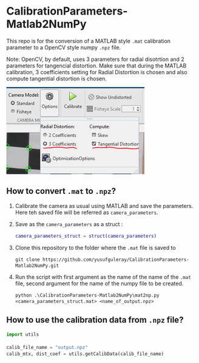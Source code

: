 # CalibrationParameters-Matlab2NumPy

This repo is for the conversion of a MATLAB style `.mat` calibration parameter to a OpenCV style numpy `.npz` file.

Note: OpenCV, by default, uses 3 parameters for radial disotrtion and 2 parameters for tangencial distortion. Make sure that during the MATLAB calibration, 3 coefficients setting for Radial Distortion is chosen and also compute tangential distortion is chosen. 

![Settings for the MATLAB calibration](./images/settings.PNG)

## How to convert `.mat` to `.npz`?
1. Calibrate the camera as usual using MATLAB and save the parameters. Here teh saved file will be referred as `camera_parameters`.
   
2. Save as the `camera_parameters` as a struct : 
    ```matlab
    camera_parameters_struct = struct(camera_parameters)
    ```
3. Clone this repository to the folder where the `.mat` file is saved to
    ```
    git clone https://github.com/yusufguleray/CalibrationParameters-Matlab2NumPy.git
    ```
4. Run the script with first argument as the name of the name of the `.mat` file, second argument for the name of the numpy file to be created.
    ```
    python .\CalibrationParameters-Matlab2NumPy\mat2np.py <camera_parameters_struct.mat> <name_of_output.npz>
    ```
## How to use the calibration data from `.npz` file?
```python
import utils

calib_file_name = "output.npz"
calib_mtx, dist_coef = utils.getCalibData(calib_file_name)
```
